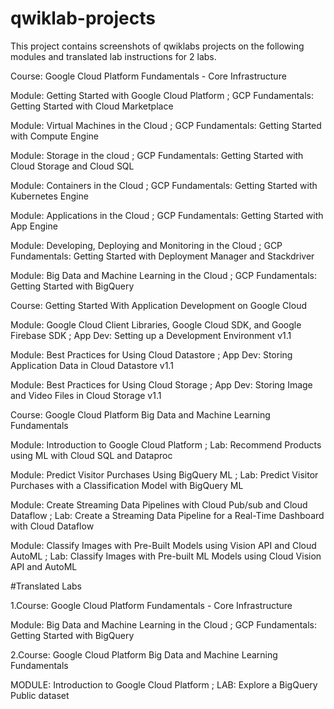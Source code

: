 # qwiklab-projects
This project contains screenshots of qwiklabs projects on the following modules and translated lab instructions for 2 labs.

Course: Google Cloud Platform Fundamentals - Core Infrastructure

Module: Getting Started with Google Cloud Platform  ;
GCP Fundamentals: Getting Started with Cloud Marketplace

Module: Virtual Machines in the Cloud  ;
GCP Fundamentals: Getting Started with Compute Engine

Module: Storage in the cloud  ;
GCP Fundamentals: Getting Started with Cloud Storage and Cloud SQL

Module: Containers in the Cloud  ;
GCP Fundamentals: Getting Started with Kubernetes Engine

Module: Applications in the Cloud  ;
GCP Fundamentals: Getting Started with App Engine

Module: Developing, Deploying and Monitoring in the Cloud  ;
GCP Fundamentals: Getting Started with Deployment Manager and Stackdriver

Module: Big Data and Machine Learning in the Cloud  ;
GCP Fundamentals: Getting Started with BigQuery

Course: Getting Started With Application Development on Google Cloud

Module: Google Cloud Client Libraries, Google Cloud SDK, and Google Firebase SDK  ;
App Dev: Setting up a Development Environment v1.1

Module: Best Practices for Using Cloud Datastore  ;
App Dev: Storing Application Data in Cloud Datastore v1.1

Module: Best Practices for Using Cloud Storage  ;
App Dev: Storing Image and Video Files in Cloud Storage v1.1

Course: Google Cloud Platform Big Data and Machine Learning Fundamentals

Module: Introduction to Google Cloud Platform  ;
Lab: Recommend Products using ML with Cloud SQL and Dataproc

Module: Predict Visitor Purchases Using BigQuery ML  ;
Lab: Predict Visitor Purchases with a Classification Model with BigQuery ML

Module: Create Streaming Data Pipelines with Cloud Pub/sub and Cloud Dataflow  ;
Lab: Create a Streaming Data Pipeline for a Real-Time Dashboard with Cloud Dataflow

Module: Classify Images with Pre-Built Models using Vision API and Cloud AutoML  ;
Lab: Classify Images with Pre-built ML Models using Cloud Vision API and AutoML


#Translated Labs 

1.Course: Google Cloud Platform Fundamentals - Core Infrastructure

Module: Big Data and Machine Learning in the Cloud  ;
GCP Fundamentals: Getting Started with BigQuery

2.Course: Google Cloud Platform Big Data and Machine Learning Fundamentals

MODULE: Introduction to Google Cloud Platform ; LAB: Explore a BigQuery Public dataset
